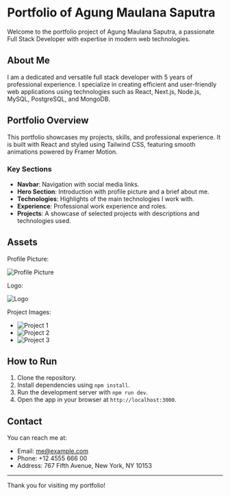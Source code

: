 # Portfolio of Agung Maulana Saputra

Welcome to the portfolio project of Agung Maulana Saputra, a passionate Full Stack Developer with expertise in modern web technologies.

## About Me

I am a dedicated and versatile full stack developer with 5 years of professional experience. I specialize in creating efficient and user-friendly web applications using technologies such as React, Next.js, Node.js, MySQL, PostgreSQL, and MongoDB.

## Portfolio Overview

This portfolio showcases my projects, skills, and professional experience. It is built with React and styled using Tailwind CSS, featuring smooth animations powered by Framer Motion.

### Key Sections

- **Navbar**: Navigation with social media links.
- **Hero Section**: Introduction with profile picture and a brief about me.
- **Technologies**: Highlights of the main technologies I work with.
- **Experience**: Professional work experience and roles.
- **Projects**: A showcase of selected projects with descriptions and technologies used.

## Assets

Profile Picture:

![Profile Picture](src/assets/Profile.webp)

Logo:

![Logo](src/assets/Logo.webp)

Project Images:

- ![Project 1](src/assets/projects/adoptWeb.webp)
- ![Project 2](src/assets/projects/kobaraWeb.webp)
- ![Project 3](src/assets/projects/adoptMobile.webp)

## How to Run

1. Clone the repository.
2. Install dependencies using `npm install`.
3. Run the development server with `npm run dev`.
4. Open the app in your browser at `http://localhost:3000`.

## Contact

You can reach me at:

- Email: me@example.com
- Phone: +12 4555 666 00
- Address: 767 Fifth Avenue, New York, NY 10153

---

Thank you for visiting my portfolio!
